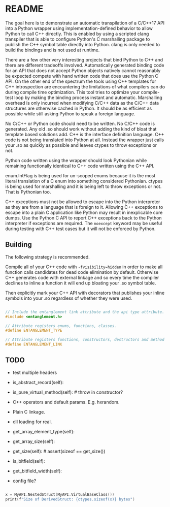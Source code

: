 # README

The goal here is to demonstrate an automatic transpilation of a C/C++17 API into
a Python wrapper using implementation-defined behavior to allow Python to call
C++ directly. This is enabled by using a scripted clang transpiler that is able
to configure Python's C marshalling package to publish the C++ symbol table
directly into Python. clang is only needed to build the bindings and is not used
at runtime.

There are a few other very interesting projects that bind Python to C++ and there
are different tradeoffs involved. Automatically generated binding code for an
API that does not accept Python objects natively cannot reasonably be expected
compete with hand written code that does use the Python C API. On the other end
of the spectrum the tools using C++ templates for C++ introspection are
encountering the limitations of what compilers can do during compile time
optimization. This tool tries to optimize your compile-test loop by making the
binding process instant and automatic. Marshalling overhead is only incurred
when modifying C/C++ data as the C/C++ data structures are otherwise cached in
Python. It should be as efficient as possible while still asking Python to speak
a foreign language.

No C/C++ or Python code should need to be written. No C/C++ code is generated.
Any old .so should work without adding the kind of bloat that template based
solutions add. C++ is the interface definition language. C++ code is not being
translated into Python at all. Instead the wrapper just calls your .so as quickly
as possible and leaves ctypes to throw exceptions or not.

Python code written using the wrapper should look Pythonian while remaining
functionally identical to C++ code written using the C++ API.

enum.IntFlag is being used for un-scoped enums because it is the most literal
translation of a C enum into something considered Pythonian. ctypes is being used
for marshalling and it is being left to throw exceptions or not. That is Pythonian
too.

C++ exceptions must not be allowed to escape into the Python interpreter as they
are from a language that is foreign to it. Allowing C++ exceptions to escape
into a plain C application like Python may result in inexplicable core dumps. Use
the Python C API to report C++ exceptions back to the Python interpreter if
exceptions are required. The `noexcept` keyword may be useful during testing
with C++ test cases but it will not be enforced by Python.

## Building

The following strategy is recommended.

Compile all of your C++ code with `-fvisibility=hidden` in order to make all
function calls candidates for dead code elimination by default. Otherwise C++
generates code with external linkage and so every time the compiler declines
to inline a function it will end up bloating your .so symbol table.

Then explicitly mark your C++ API with decorators that publishes your inline
symbols into your .so regardless of whether they were used.

```cpp

// Include the entanglement link attribute and the api type attribute.
#include <entanglement.h>

// Attribute registers enums, functions, classes.
#define ENTANGLEMENT_TYPE

// Attribute registers functions, constructors, destructors and method calls.
#define ENTANGLEMENT_LINK

```

## TODO

- test multiple headers

- is_abstract_record(self):
- is_pure_virtual_method(self): # throw in constructor?

- C++ operators and default params.  E.g. hxrandom.
- Plain C linkage.
- dll loading for real.

- get_array_element_type(self):
- get_array_size(self):

- get_size(self): # assert(sizeof == get_size())
- is_bitfield(self):
- get_bitfield_width(self):

- config file?

```cpp

x = MyAPI.NestedStruct(MyAPI.VirtualBaseClass())
print(f"Size of DerivedStruct: {ctypes.sizeof(x)} bytes")

```
